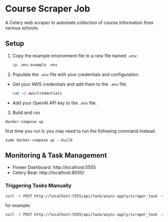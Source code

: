 # Course Scraper Job

A Celery web scraper to automate collection of course information from various schools.

## Setup

1. Copy the example environment file to a new file named `.env`:

    ```bash
    cp .env.example .env
    ```

2. Populate the `.env` file with your credentials and configuration.

- Get your AWS credentials and add them to the `.env` file.
    ```bash
    cat ~/.aws/credentials
    ```

- Add your OpenAI API key to the `.env` file.


3. Build and run
```
docker-compose up
```

first time you run it, you may need to run the following command instead.
```
sudo docker-compose up --build
```


## Monitoring & Task Management

- Flower Dashboard: http://localhost:5555
- Celery Beat: http://localhost:8000/

### Triggering Tasks Manually

```bash
curl -X POST http://localhost:5555/api/task/async-apply/scraper_task -d '{"args": ["task_name"]}'
```
for example:
```bash
curl -X POST http://localhost:5555/api/task/async-apply/scraper_task -d '{"args": ["sample"]}'
```
